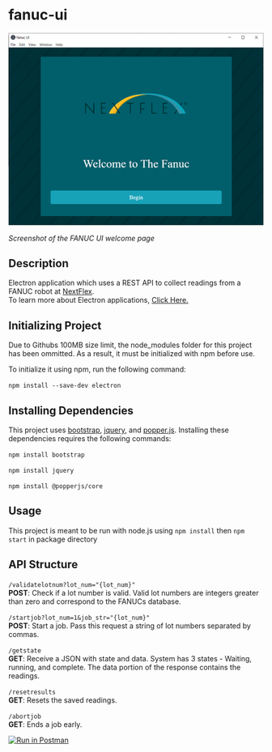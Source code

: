 # fanuc-ui

![fanuc ui](./img/fanuc_ui.png)

_Screenshot of the FANUC UI welcome page_

## Description

Electron application which uses a REST API to collect readings from a FANUC robot at [NextFlex](https://www.nextflex.us/).\
To learn more about Electron applications, [Click Here.](https://www.electronjs.org/)

## Initializing Project

Due to Githubs 100MB size limit, the node_modules folder for this project has been ommitted.
As a result, it must be initialized with npm before use.

To initialize it using npm, run the following command:

`npm install --save-dev electron`

## Installing Dependencies

This project uses [bootstrap](https://getbootstrap.com/), [jquery](https://jquery.com/), and [popper.js](https://popper.js.org/). Installing these dependencies requires the following commands:

`npm install bootstrap`

`npm install jquery`

`npm install @popperjs/core`

## Usage

This project is meant to be run with node.js using `npm install` then `npm start` in package directory

## API Structure

`/validatelotnum?lot_num="{lot_num}"` \
**POST**: Check if a lot number is valid. Valid lot numbers are integers greater than zero and correspond to the FANUCs database.

`/startjob?lot_num=1&job_str="{lot_num}"` \
**POST**: Start a job. Pass this request a string of lot numbers separated by commas.

`/getstate` \
**GET**: Receive a JSON with state and data. System has 3 states - Waiting, running, and complete. The data portion of the response contains the readings.

`/resetresults` \
**GET**: Resets the saved readings.

`/abortjob` \
**GET**: Ends a job early.

[![Run in Postman](https://run.pstmn.io/button.svg)](https://app.getpostman.com/run-collection/a532935c49c0154e6b0b)
